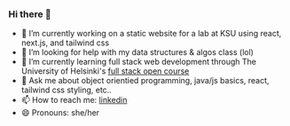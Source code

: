 ### Hi there 👋

- 🔭 I’m currently working on a static website for a lab at KSU using react, next.js, and tailwind css
- 🤔 I’m looking for help with my data structures & algos class (lol)
- 🌱 I’m currently learning full stack web development through The University of Helsinki's [full stack open course](https://fullstackopen.com/en/)
- 💬 Ask me about object orientied programming, java/js basics, react, tailwind css styling, etc..
- 📫 How to reach me: [linkedin](https://www.linkedin.com/in/suzan-manasreh/)
- 😄 Pronouns: she/her

<!--
**suzm10/suzm10** is a ✨ _special_ ✨ repository because its `README.md` (this file) appears on your GitHub profile.

Here are some ideas to get you started:

- 🔭 I’m currently working on ...
- 🌱 I’m currently learning ...
- 👯 I’m looking to collaborate on ...
- 🤔 I’m looking for help with ...
- 💬 Ask me about ...
- 📫 How to reach me: ...
- 😄 Pronouns: ...
- ⚡ Fun fact: ...
-->
